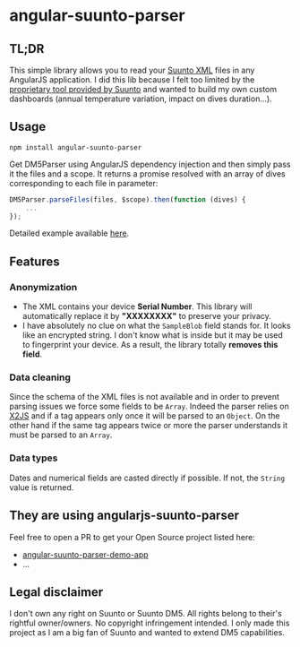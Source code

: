 # angular-suunto-parser

## TL;DR
This simple library allows you to read your [Suunto XML](https://www.suunto.com/en-us/Support/faq-articles/dm5/how-do-i-import--export-dive-logs-to-dm5/) files in any AngularJS application. I did this lib because I felt too limited by the [proprietary tool provided by Suunto](https://www.suunto.com/en-us/Support/software-support/dm5/) and wanted to build my own custom dashboards (annual temperature variation, impact on dives duration...).

## Usage

```
npm install angular-suunto-parser
```

Get DM5Parser using AngularJS dependency injection and then simply pass it the files and a scope. It returns a promise resolved with an array of dives corresponding to each file in parameter:
```javascript
DM5Parser.parseFiles(files, $scope).then(function (dives) {
    ...
});
```

Detailed example available [here](https://github.com/FrequentlyMissedDeadlines/angular-suunto-parser-demo-app).

## Features
### Anonymization
* The XML contains your device __Serial Number__. This library will automatically replace it by __"XXXXXXXX"__ to preserve your privacy.
* I have absolutely no clue on what the ```SampleBlob``` field stands for. It looks like an encrypted string. I don't know what is inside but it may be used to fingerprint your device. As a result, the library totally __removes this field__.

### Data cleaning
Since the schema of the XML files is not available and in order to prevent parsing issues we force some fields to be ```Array```. Indeed the parser relies on [X2JS](https://github.com/x2js/x2js) and if a tag appears only once it will be parsed to an ```Object```. On the other hand if the same tag appears twice or more the parser understands it must be parsed to an ```Array```.

### Data types
Dates and numerical fields are casted directly if possible. If not, the ```String``` value is returned.

## They are using angularjs-suunto-parser
Feel free to open a PR to get your Open Source project listed here:
* [angular-suunto-parser-demo-app](https://github.com/FrequentlyMissedDeadlines/angular-suunto-parser-demo-app)
* ...

## Legal disclaimer
I don't own any right on Suunto or Suunto DM5. All rights belong to their's rightful owner/owners. No copyright infringement intended. I only made this project as I am a big fan of Suunto and wanted to extend DM5 capabilities.
